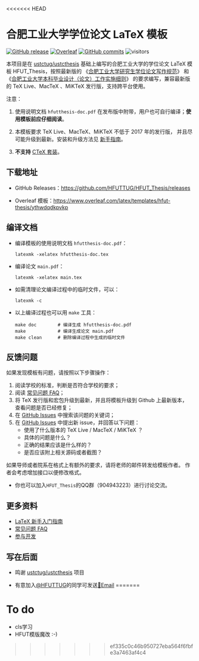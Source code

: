 <<<<<<< HEAD
# 合肥工业大学学位论文 LaTeX 模板

[![GitHub release](https://img.shields.io/github/release/HFUTTUG/HFUT_Thesis/all.svg)](https://github.com/HFUTTUG/HFUT_Thesis/releases/latest)
[![Overleaf](https://img.shields.io/badge/overleaf-hfutthesis-brightgreen.svg)](https://www.overleaf.com/latex/templates/hfut-thesis/ythwdqdkpvkp)
[![GitHub commits](https://img.shields.io/github/commits-since/HFUTTUG/HFUT_Thesis/latest.svg)](https://github.com/HFUTTUG/HFUT_Thesis/commits/master)
![visitors](https://visitor-badge.glitch.me/badge?page_id=HFUTTUG.Thesis)


本项目是在 [ustctug/ustcthesis](https://github.com/ustctug/ustcthesis) 基础上编写的合肥工业大学的学位论文 LaTeX 模板 HFUT_Thesis，按照最新版的
《[合肥工业大学研究生学位论文写作规范](http://xwgl.hfut.edu.cn/2021/0419/c1975a253949/page.htm)》
和
《[合肥工业大学本科毕业设计（论文）工作实施细则](http://xcjwb.hfut.edu.cn/53/cc/c1144a21452/page.htm)》
的要求编写，兼容最新版的 TeX Live、MacTeX 、MiKTeX 发行版，支持跨平台使用。

注意：

1. 使用说明文档 `hfutthesis-doc.pdf` 在发布版中附带，用户也可自行编译；**使用模板前应仔细阅读**。

2. 本模板要求 TeX Live、MacTeX、MiKTeX 不低于 2017 年的发行版，
并且尽可能升级到最新。安装和升级方法见
[新手指南](https://github.com/HFUTTUG/HFUT_Thesis/wiki/新手指南)。

3. **不支持** [CTeX 套装](https://github.com/HFUTTUG/HFUT_Thesis/wiki/常见问题#1-模板支持用-ctex-套装编译吗)。


## 下载地址

- GitHub Releases：https://github.com/HFUTTUG/HFUT_Thesis/releases

- Overleaf 模板：https://www.overleaf.com/latex/templates/hfut-thesis/ythwdqdkpvkp


## 编译文档

- 编译模板的使用说明文档 `hfutthesis-doc.pdf`：
   ```
   latexmk -xelatex hfutthesis-doc.tex
   ```
- 编译论文 `main.pdf`：
   ```
   latexmk -xelatex main.tex
   ```
- 如需清理论文编译过程中的临时文件，可以：
   ```
   latexmk -c
   ```

- 以上编译过程也可以用 `make` 工具：
   ```
   make doc        # 编译生成 hfutthesis-doc.pdf
   make            # 编译生成论文 main.pdf
   make clean      # 删除编译过程中生成的临时文件
   ```

## 反馈问题

如果发现模板有问题，请按照以下步骤操作：

1. 阅读学校的标准，判断是否符合学校的要求；
2. 阅读 [常见问题 FAQ](https://github.com/HFUTTUG/HFUT_Thesis/wiki/常见问题)；
3. 将 TeX 发行版和宏包升级到最新，并且将模板升级到 Github 上最新版本，
查看问题是否已经修复；
4. 在 [GitHub Issues](https://github.com/HFUTTUG/HFUT_Thesis/issues)
中搜索该问题的关键词；
5. 在 [GitHub Issues](https://github.com/HFUTTUG/HFUT_Thesis/issues)
中提出新 issue，并回答以下问题：
    - 使用了什么版本的 TeX Live / MacTeX / MiKTeX ？
    - 具体的问题是什么？
    - 正确的结果应该是什么样的？
    - 是否应该附上相关源码或者截图？

如果导师或者院系在格式上有额外的要求，请将老师的邮件转发给模板作者。
作者会考虑增加接口以便修改格式。

* 你也可以加入`HFUT_Thesis`的QQ群（904943223）进行讨论交流。


## 更多资料

- [LaTeX 新手入门指南](https://github.com/HFUTTUG/HFUT_Thesis/wiki/新手指南)
- [常见问题 FAQ](https://github.com/HFUTTUG/HFUT_Thesis/wiki/常见问题)
- [参与开发](https://github.com/HFUTTUG/HFUT_Thesis/wiki/参与开发)

## 写在后面
- 鸣谢 [ustctug/ustcthesis](https://github.com/ustctug/ustcthesis) 项目

- 有意加入[@HFUTTUG](https://github.com/HFUTTUG)的同学可发送[📧Email](mailto:hfuttug@163.com)
=======
# To do
- cls学习
- HFUT模版魔改 :-)
>>>>>>> ef335c0c46b950727eba564f6fbfe3a7463af4c4
